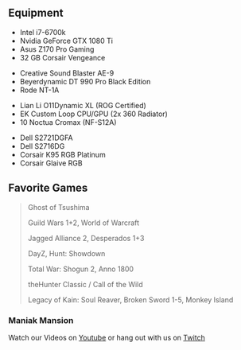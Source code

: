 ## Equipment

* Intel i7-6700k
* Nvidia GeForce GTX 1080 Ti
* Asus Z170 Pro Gaming
* 32 GB Corsair Vengeance
>
* Creative Sound Blaster AE-9
* Beyerdynamic DT 990 Pro Black Edition
* Rode NT-1A
>
* Lian Li O11Dynamic XL (ROG Certified)
* EK Custom Loop CPU/GPU (2x 360 Radiator)
* 10 Noctua Cromax (NF-S12A)
>
* Dell S2721DGFA
* Dell S2716DG
* Corsair K95 RGB Platinum
* Corsair Glaive RGB


## Favorite Games
> Ghost of Tsushima
> 
> Guild Wars 1+2, World of Warcraft
> 
> Jagged Alliance 2, Desperados 1+3
> 
> DayZ, Hunt: Showdown
>  
> Total War: Shogun 2, Anno 1800
> 
> theHunter Classic / Call of the Wild
> 
> Legacy of Kain: Soul Reaver, Broken Sword 1-5, Monkey Island


### Maniak Mansion
Watch our Videos on [Youtube](https://www.youtube.com/channel/UCs5pe7wlhNFRWvAF_xASGvQ) or hang out with us on [Twitch](https://www.twitch.tv/maniakmansion)
